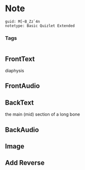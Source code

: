 # Note
```
guid: M[~B_Zz`4n
notetype: Basic Quizlet Extended
```

### Tags
```
```

## FrontText
diaphysis

## FrontAudio


## BackText
the main (mid) section of a long bone

## BackAudio


## Image


## Add Reverse

